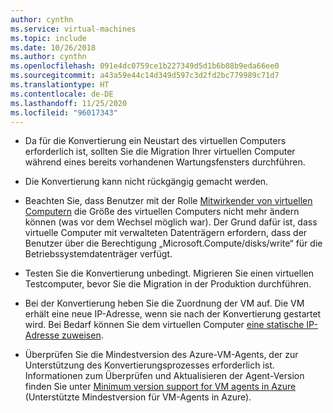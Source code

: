 ```yaml
---
author: cynthn
ms.service: virtual-machines
ms.topic: include
ms.date: 10/26/2018
ms.author: cynthn
ms.openlocfilehash: 091e4dc0759ce1b227349d5d1b6b08b9eda66ee0
ms.sourcegitcommit: a43a59e44c14d349d597c3d2fd2bc779989c71d7
ms.translationtype: HT
ms.contentlocale: de-DE
ms.lasthandoff: 11/25/2020
ms.locfileid: "96017343"
---
```

* Da für die Konvertierung ein Neustart des virtuellen Computers erforderlich ist, sollten Sie die Migration Ihrer virtuellen Computer während eines bereits vorhandenen Wartungsfensters durchführen. 

* Die Konvertierung kann nicht rückgängig gemacht werden. 

* Beachten Sie, dass Benutzer mit der Rolle [Mitwirkender von virtuellen Computern](../articles/role-based-access-control/built-in-roles.md#virtual-machine-contributor) die Größe des virtuellen Computers nicht mehr ändern können (was vor dem Wechsel möglich war). Der Grund dafür ist, dass virtuelle Computer mit verwalteten Datenträgern erfordern, dass der Benutzer über die Berechtigung „Microsoft.Compute/disks/write“ für die Betriebssystemdatenträger verfügt.

* Testen Sie die Konvertierung unbedingt. Migrieren Sie einen virtuellen Testcomputer, bevor Sie die Migration in der Produktion durchführen.

* Bei der Konvertierung heben Sie die Zuordnung der VM auf. Die VM erhält eine neue IP-Adresse, wenn sie nach der Konvertierung gestartet wird. Bei Bedarf können Sie dem virtuellen Computer [eine statische IP-Adresse zuweisen](../articles/virtual-network/public-ip-addresses.md).

* Überprüfen Sie die Mindestversion des Azure-VM-Agents, der zur Unterstützung des Konvertierungsprozesses erforderlich ist. Informationen zum Überprüfen und Aktualisieren der Agent-Version finden Sie unter [Minimum version support for VM agents in Azure](https://support.microsoft.com/help/4049215/extensions-and-virtual-machine-agent-minimum-version-support) (Unterstützte Mindestversion für VM-Agents in Azure).